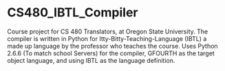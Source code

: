 CS480_IBTL_Compiler
===================

Course project for CS 480 Translators, at Oregon State University. The compiler is written in Python for Itty-Bitty-Teaching-Language (IBTL) a made up language by the professor who teaches the course. Uses Python 2.6.6 (To match school Servers) for the compiler, GFOURTH as the target object language, and using IBTL as the language definition. 
